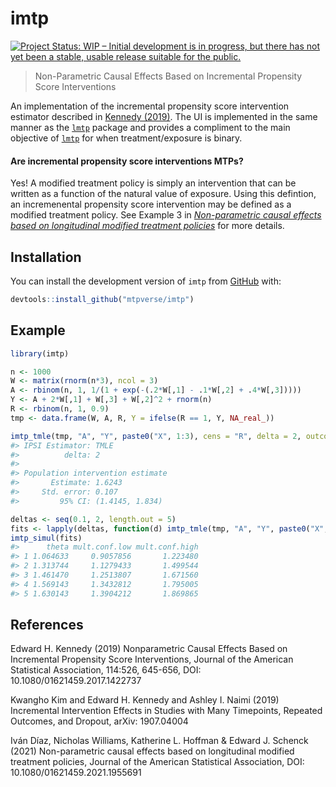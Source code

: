 
<!-- README.md is generated from README.Rmd. Please edit that file -->

# imtp

<!-- badges: start -->

[![Project Status: WIP – Initial development is in progress, but there
has not yet been a stable, usable release suitable for the
public.](https://www.repostatus.org/badges/latest/wip.svg)](https://www.repostatus.org/#wip)
<!-- badges: end -->

> Non-Parametric Causal Effects Based on Incremental Propensity Score
> Interventions

An implementation of the incremental propensity score intervention
estimator described in [Kennedy
(2019)](https://doi.org/10.1080/01621459.2017.1422737). The UI is
implemented in the same manner as the
[`lmtp`](https://github.com/nt-williams/lmtp) package and provides a
compliment to the main objective of
[`lmtp`](https://github.com/nt-williams/lmtp) for when
treatment/exposure is binary.

#### Are incremental propensity score interventions MTPs?

Yes! A modified treatment policy is simply an intervention that can be
written as a function of the natural value of exposure. Using this
defintion, an incremenental propensity score intervention may be defined
as a modified treatment policy. See Example 3 in [*Non-parametric causal
effects based on longitudinal modified treatment
policies*](https://doi.org/10.1080/01621459.2021.1955691) for more
details.

## Installation

You can install the development version of `imtp` from
[GitHub](https://github.com/) with:

``` r
devtools::install_github("mtpverse/imtp")
```

## Example

``` r
library(imtp)

n <- 1000
W <- matrix(rnorm(n*3), ncol = 3)
A <- rbinom(n, 1, 1/(1 + exp(-(.2*W[,1] - .1*W[,2] + .4*W[,3]))))
Y <- A + 2*W[,1] + W[,3] + W[,2]^2 + rnorm(n)
R <- rbinom(n, 1, 0.9)
tmp <- data.frame(W, A, R, Y = ifelse(R == 1, Y, NA_real_))

imtp_tmle(tmp, "A", "Y", paste0("X", 1:3), cens = "R", delta = 2, outcome_type = "continuous")
#> IPSI Estimator: TMLE
#>          delta: 2
#> 
#> Population intervention estimate
#>       Estimate: 1.6243
#>     Std. error: 0.107
#>         95% CI: (1.4145, 1.834)

deltas <- seq(0.1, 2, length.out = 5)
fits <- lapply(deltas, function(d) imtp_tmle(tmp, "A", "Y", paste0("X", 1:3), cens = "R", delta = d, outcome_type = "continuous"))
imtp_simul(fits)
#>      theta mult.conf.low mult.conf.high
#> 1 1.064633     0.9057856       1.223480
#> 2 1.313744     1.1279433       1.499544
#> 3 1.461470     1.2513807       1.671560
#> 4 1.569143     1.3432812       1.795005
#> 5 1.630143     1.3904212       1.869865
```

## References

Edward H. Kennedy (2019) Nonparametric Causal Effects Based on
Incremental Propensity Score Interventions, Journal of the American
Statistical Association, 114:526, 645-656, DOI:
10.1080/01621459.2017.1422737

Kwangho Kim and Edward H. Kennedy and Ashley I. Naimi (2019) Incremental
Intervention Effects in Studies with Many Timepoints, Repeated Outcomes,
and Dropout, arXiv: 1907.04004

Iván Díaz, Nicholas Williams, Katherine L. Hoffman & Edward J. Schenck
(2021) Non-parametric causal effects based on longitudinal modified
treatment policies, Journal of the American Statistical Association,
DOI: 10.1080/01621459.2021.1955691
